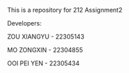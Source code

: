 This is a repository for 212 Assignment2

Developers:

ZOU XIANGYU - 22305143

MO ZONGXIN - 22304855

OOI PEI YEN - 22305434
